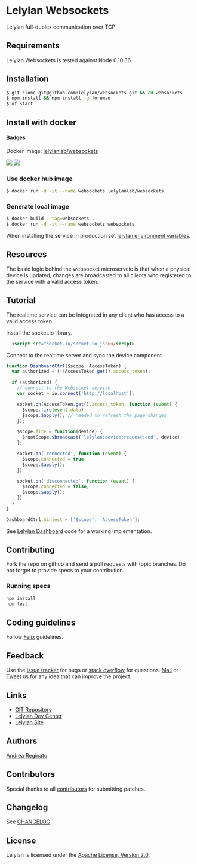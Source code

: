 # Lelylan Websockets

Lelylan full-duplex communication over TCP


## Requirements

Lelylan Websockets is tested against Node 0.10.36.


## Installation

```bash
$ git clone git@github.com:lelylan/websockets.git && cd websockets
$ npm install && npm install -g foreman
$ nf start
```

## Install with docker

#### Badges
Docker image: [lelylanlab/websockets](https://hub.docker.com/r/lelylanlab/websockets/)

[![](https://images.microbadger.com/badges/version/lelylanlab/websockets:latest.svg)](http://microbadger.com/images/lelylanlab/websockets:latest "Get your own version badge on microbadger.com")  [![](https://images.microbadger.com/badges/image/lelylanlab/websockets:latest.svg)](http://microbadger.com/images/lelylanlab/websockets:latest "Get your own image badge on microbadger.com")

### Use docker hub image
```bash
$ docker run -d -it --name websockets lelylanlab/websockets
```

### Generate local image
```bash
$ docker build --tag=websockets .
$ docker run -d -it --name websockets websockets
```

When installing the service in production set [lelylan environment variables](https://github.com/lelylan/lelylan/blob/master/README.md#production).


## Resources

The basic logic behind the websocket microservcie is that when a physical device is updated, changes are broadcasted to all clients who registered to the service with a valid access token.

## Tutorial

The realtime service can be integrated in any client who has access to a valid access token.

Install the socket.io library.

```html
  <script src="socket.io/socket.io.js"></script>
```

Connect to the realtime server and sync the device component.

```javascript
function DashboardCtrl($scope, AccessToken) {
  var authorized = (!!AccessToken.get().access_token);

  if (authorized) {
    // connect to the Websocket service
    var socket = io.connect('http://localhost');

    socket.on(AccessToken.get().access_token, function (event) {
      $scope.fire(event.data);
      $scope.$apply(); // needed to refresh the page changes
    });

    $scope.fire = function(device) {
      $rootScope.$broadcast('lelylan:device:request:end', device);
    };

    socket.on('connected', function (event) {
      $scope.connected = true;
      $scope.$apply();
    })

    socket.on('disconnected', function (event) {
      $scope.connected = false;
      $scope.$apply();
    })
  }
}

DashboardCtrl.$inject = ['$scope', 'AccessToken'];
```

See [Lelylan Dashboard](http://lelylan.github.io/devices-dashboard-ng) code for a working implementation.


## Contributing

Fork the repo on github and send a pull requests with topic branches.
Do not forget to provide specs to your contribution.

### Running specs

```bash
npm install
npm test
```

## Coding guidelines

Follow [Felix](http://nodeguide.com/style.html) guidelines.


## Feedback

Use the [issue tracker](http://github.com/lelylan/websockets/issues) for bugs or [stack overflow](http://stackoverflow.com/questions/tagged/lelylan) for questions.
[Mail](mailto:dev@lelylan.com) or [Tweet](http://twitter.com/lelylan) us for any idea that can improve the project.


## Links

* [GIT Repository](http://github.com/lelylan/websockets)
* [Lelylan Dev Center](http://dev.lelylan.com)
* [Lelylan Site](http://lelylan.com)


## Authors

[Andrea Reginato](https://www.linkedin.com/in/andreareginato)


## Contributors

Special thanks to all [contributors](https://github.com/lelylan/websockets/contributors)
for submitting patches.


## Changelog

See [CHANGELOG](https://github.com/lelylan/websockets/blob/master/CHANGELOG.md)


## License

Lelylan is licensed under the [Apache License, Version 2.0](http://www.apache.org/licenses/LICENSE-2.0).
